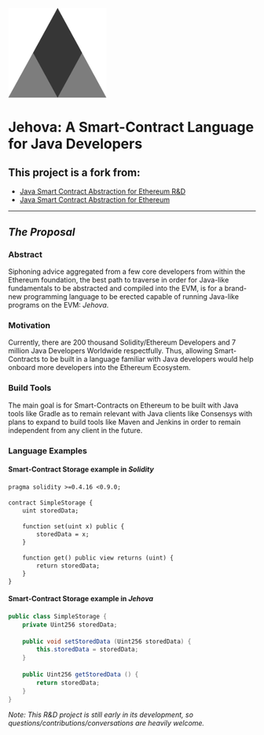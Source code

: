 <img src="https://github.com/jeyakatsa/Jehova/blob/main/assets/Jehova-Logo.png" width="200px">

# Jehova: A Smart-Contract Language for Java Developers

## This project is a fork from:
- [Java Smart Contract Abstraction for Ethereum R&D](https://github.com/jeyakatsa/ethereum-smart-contract-java-abstraction/tree/main/R%26D-files)
- [Java Smart Contract Abstraction for Ethereum](https://github.com/jeyakatsa/Ethereum-Smart-Contract-Java-Abstraction)

--------------------------------------------------------

## *The Proposal*

### Abstract
Siphoning advice aggregated from a few core developers from within the Ethereum foundation, the best path to traverse in order for Java-like fundamentals to be abstracted and compiled into the EVM, is for a brand-new programming language to be erected capable of running Java-like programs on the EVM: *Jehova*.

### Motivation
Currently, there are 200 thousand Solidity/Ethereum Developers and 7 million Java Developers Worldwide respectfully. Thus, allowing Smart-Contracts to be built in a language familiar with Java developers would help onboard more developers into the Ethereum Ecosystem.

### Build Tools
The main goal is for Smart-Contracts on Ethereum to be built with Java tools like Gradle as to remain relevant with Java clients like Consensys with plans to expand to build tools like Maven and Jenkins in order to remain independent from any client in the future.

### Language Examples

#### Smart-Contract Storage example in *Solidity*
```solidity
pragma solidity >=0.4.16 <0.9.0;

contract SimpleStorage {
    uint storedData;

    function set(uint x) public {
        storedData = x;
    }

    function get() public view returns (uint) {
        return storedData;
    }
}
```

#### Smart-Contract Storage example in *Jehova*
```java
public class SimpleStorage {
    private Uint256 storedData;

    public void setStoredData (Uint256 storedData) {
        this.storedData = storedData;
    }

    public Uint256 getStoredData () {
        return storedData;
    }
}
```


*Note: This R&D project is still early in its development, so questions/contributions/conversations are heavily welcome.*
